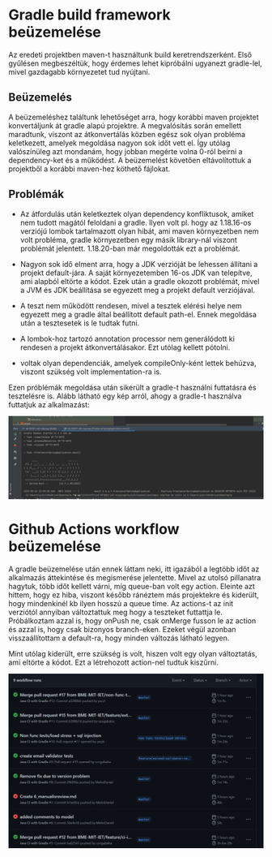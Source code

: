 # Gradle build framework beüzemelése

Az eredeti projektben maven-t használtunk build keretrendszerként. Első gyűlésen megbeszéltük, hogy érdemes lehet kipróbálni ugyanezt gradle-lel, mivel gazdagabb környezetet tud nyújtani.

## Beüzemelés
A beüzemeléshez találtunk lehetőséget arra, hogy korábbi maven projektet konvertáljunk át gradle alapú projektre. A megvalósítás során emellett maradtunk, viszont az átkonvertálás közben egész sok olyan probléma keletkezett, amelyek megoldása nagyon sok időt vett el. Így utólag valószínüleg azt mondanám, hogy jobban megérte volna 0-ról beírni a dependency-ket és a működést. A beüzemelést követően eltávolítottuk a projektből a korábbi maven-hez köthető fájlokat. 

## Problémák
* Az átfordulás után keletkeztek olyan dependency konfliktusok, amiket nem tudott magától feloldani a gradle. Ilyen volt pl. hogy az 1.18.16-os verziójú lombok tartalmazott olyan hibát, ami maven környezetben nem volt probléma, gradle környezetben egy másik library-nál viszont problémát jelentett. 1.18.20-ban már megoldották ezt a problémát.

* Nagyon sok idő elment arra, hogy a JDK verzióját be lehessen állítani a projekt default-jára. A saját környezetemben 16-os JDK van telepítve, ami alapból eltörte a kódot. Ezek után a gradle okozott problémát, mivel a JVM és JDK beállítása se egyezett meg a projekt default verziójával. 

* A teszt nem működött rendesen, mivel a tesztek elérési helye nem egyezett meg a gradle által beállított default path-el. Ennek megoldása után a tesztesetek is le tudtak futni.

* A lombok-hoz tartozó annotation processor nem generálódott ki rendesen a projekt átkonvertálásakor. Ezt utólag kellett pótolni.

* voltak olyan dependenciák, amelyek compileOnly-ként lettek behúzva, viszont szükség volt implementation-ra is.

Ezen próblémák megoldása után sikerült a gradle-t használni futtatásra és tesztelésre is. Alább látható egy kép arról, ahogy a gradle-t használva futtatjuk az alkalmazást:

![](gradle_run.png)

# Github Actions workflow beüzemelése
A gradle beüzemelése után ennek láttam neki, itt igazából a legtöbb időt az alkalmazás áttekintése és megismerése jelentette. Mivel az utolsó pillanatra hagytuk, több időt kellett várni, míg queue-ban volt egy action. Eleinte azt hittem, hogy ez hiba, viszont később ránéztem más projektekre és kiderült, hogy mindenkinél kb ilyen hosszú a queue time. 
Az actions-t az init verziótól annyiban változtattuk meg hogy a teszteket futtattja le. Próbálkoztam azzal is, hogy onPush ne, csak onMerge fusson le az action és azzal is, hogy csak bizonyos branch-eken. Ezeket végül azonban visszaállítottam a default-ra, hogy minden változás látható legyen. 

Mint utólag kiderült, erre szükség is volt, hiszen volt egy olyan változtatás, ami eltörte a kódot. Ezt a létrehozott action-nel tudtuk kiszűrni.

![](actions.png)
